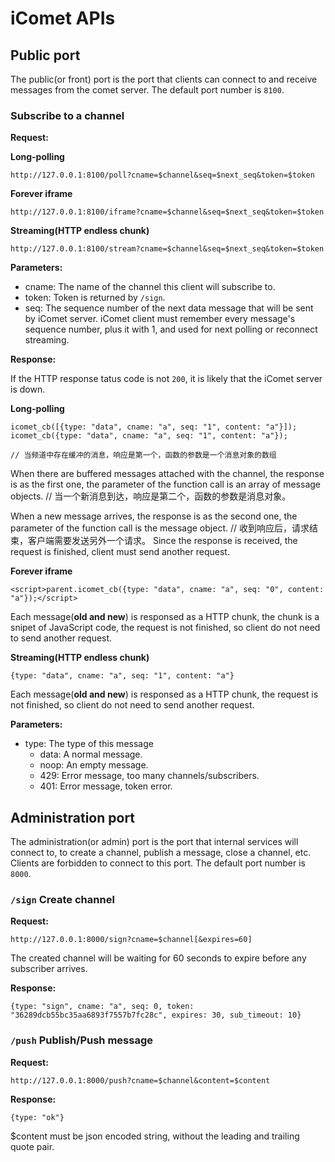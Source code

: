 # iComet APIs

## Public port

The public(or front) port is the port that clients can connect to and receive messages from the comet server. The default port number is ```8100```.

### Subscribe to a channel

__Request:__

__Long-polling__

	http://127.0.0.1:8100/poll?cname=$channel&seq=$next_seq&token=$token

__Forever iframe__

	http://127.0.0.1:8100/iframe?cname=$channel&seq=$next_seq&token=$token

__Streaming(HTTP endless chunk)__

	http://127.0.0.1:8100/stream?cname=$channel&seq=$next_seq&token=$token

__Parameters:__

* cname: The name of the channel this client will subscribe to.
* token: Token is returned by ```/sign```.
* seq: The sequence number of the next data message that will be sent by iComet server. iComet client must remember every message's sequence number, plus it with 1, and used for next polling or reconnect streaming.

__Response:__

If the HTTP response tatus code is not ```200```, it is likely that the iComet server is down.

__Long-polling__

	icomet_cb([{type: "data", cname: "a", seq: "1", content: "a"}]);
	icomet_cb({type: "data", cname: "a", seq: "1", content: "a"});

    // 当频道中存在缓冲的消息，响应是第一个，函数的参数是一个消息对象的数组
When there are buffered messages attached with the channel, the response is as the first one, the parameter of the function call is an array of message objects.
    // 当一个新消息到达，响应是第二个，函数的参数是消息对象。

When a new message arrives, the response is as the second one, the parameter of the function call is the message object.
// 收到响应后，请求结束，客户端需要发送另外一个请求。
Since the response is received, the request is finished, client must send another request.

__Forever iframe__

	<script>parent.icomet_cb({type: "data", cname: "a", seq: "0", content: "a"});</script>

Each message(__old and new__) is responsed as a HTTP chunk, the chunk is a snipet of JavaScript code, the request is not finished, so client do not need to send another request.

__Streaming(HTTP endless chunk)__

	{type: "data", cname: "a", seq: "1", content: "a"}

Each message(__old and new__) is responsed as a HTTP chunk, the request is not finished, so client do not need to send another request.

__Parameters:__

* type: The type of this message
	* data: A normal message.
	* noop: An empty message.
	* 429: Error message, too many channels/subscribers.
	* 401: Error message, token error.

## Administration port

The administration(or admin) port is the port that internal services will connect to, to create a channel, publish a message, close a channel, etc. Clients are forbidden to connect to this port. The default port number is ```8000```.

### ```/sign``` Create channel

__Request:__

	http://127.0.0.1:8000/sign?cname=$channel[&expires=60]

The created channel will be waiting for 60 seconds to expire before any subscriber arrives.

__Response:__

	{type: "sign", cname: "a", seq: 0, token: "36289dcb55bc35aa6893f7557b7fc28c", expires: 30, sub_timeout: 10}

### ```/push``` Publish/Push message

__Request:__

	http://127.0.0.1:8000/push?cname=$channel&content=$content

__Response:__

	{type: "ok"}

$content must be json encoded string, without the leading and trailing quote pair.
